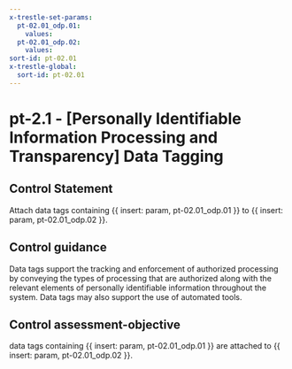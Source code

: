 ```yaml
---
x-trestle-set-params:
  pt-02.01_odp.01:
    values:
  pt-02.01_odp.02:
    values:
sort-id: pt-02.01
x-trestle-global:
  sort-id: pt-02.01
---
```


# pt-2.1 - \[Personally Identifiable Information Processing and Transparency\] Data Tagging

## Control Statement

Attach data tags containing {{ insert: param, pt-02.01_odp.01 }} to {{ insert: param, pt-02.01_odp.02 }}.

## Control guidance

Data tags support the tracking and enforcement of authorized processing by conveying the types of processing that are authorized along with the relevant elements of personally identifiable information throughout the system. Data tags may also support the use of automated tools.

## Control assessment-objective

data tags containing {{ insert: param, pt-02.01_odp.01 }} are attached to {{ insert: param, pt-02.01_odp.02 }}.
